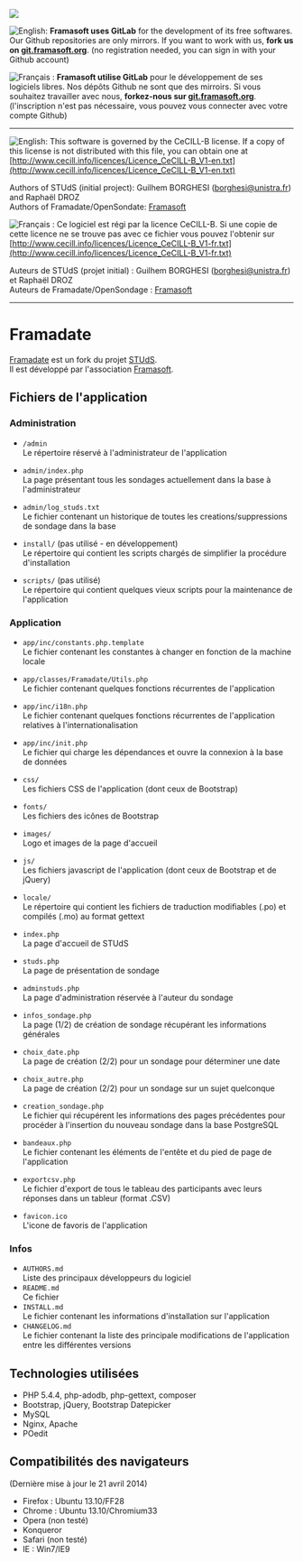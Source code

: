 [![](https://git.framasoft.org/assets/logo-black-f52905a40830b30aa287f784b537c823.png)](https://git.framasoft.org)

![English:](http://upload.wikimedia.org/wikipedia/commons/thumb/a/ae/Flag_of_the_United_Kingdom.svg/20px-Flag_of_the_United_Kingdom.svg.png) **Framasoft uses GitLab** for the development of its free softwares. Our Github repositories are only mirrors.
If you want to work with us, **fork us on [git.framasoft.org](https://git.framasoft.org)**. (no registration needed, you can sign in with your Github account)

![Français :](http://upload.wikimedia.org/wikipedia/commons/thumb/c/c3/Flag_of_France.svg/20px-Flag_of_France.svg.png) **Framasoft utilise GitLab** pour le développement de ses logiciels libres. Nos dépôts Github ne sont que des mirroirs.
Si vous souhaitez travailler avec nous, **forkez-nous sur [git.framasoft.org](https://git.framasoft.org)**. (l'inscription n'est pas nécessaire, vous pouvez vous connecter avec votre compte Github)
* * *

![English:](http://upload.wikimedia.org/wikipedia/commons/thumb/a/ae/Flag_of_the_United_Kingdom.svg/20px-Flag_of_the_United_Kingdom.svg.png)
This software is governed by the CeCILL-B license. If a copy of this license
is not distributed with this file, you can obtain one at
[http://www.cecill.info/licences/Licence_CeCILL-B_V1-en.txt](http://www.cecill.info/licences/Licence_CeCILL-B_V1-en.txt)

Authors of STUdS (initial project): Guilhem BORGHESI (borghesi@unistra.fr) and Raphaël DROZ  
Authors of Framadate/OpenSondate: [Framasoft](https://git.framasoft.org/framasoft/framadate)

![Français :](http://upload.wikimedia.org/wikipedia/commons/thumb/c/c3/Flag_of_France.svg/20px-Flag_of_France.svg.png) 
Ce logiciel est régi par la licence CeCILL-B. Si une copie de cette licence
ne se trouve pas avec ce fichier vous pouvez l'obtenir sur
[http://www.cecill.info/licences/Licence_CeCILL-B_V1-fr.txt](http://www.cecill.info/licences/Licence_CeCILL-B_V1-fr.txt)

Auteurs de STUdS (projet initial) : Guilhem BORGHESI (borghesi@unistra.fr) et Raphaël DROZ  
Auteurs de Framadate/OpenSondage : [Framasoft](https://git.framasoft.org/framasoft/framadate)

* * * 

# Framadate
[Framadate](https://framadate.org) est un fork du projet [STUdS](https://sourcesup.cru.fr/projects/studs/).  
Il est développé par l'association [Framasoft](http://framasoft.org).

## Fichiers de l'application

### Administration
* `/admin`  
    Le répertoire réservé à l'administrateur de l'application  
* `admin/index.php`  
    La page présentant tous les sondages actuellement dans la base à l'administrateur  
* `admin/log_studs.txt`  
    Le fichier contenant un historique de toutes les creations/suppressions de sondage dans la base  

* `install/` (pas utilisé - en développement)  
    Le répertoire qui contient les scripts chargés de simplifier la procédure d'installation  
* `scripts/` (pas utilisé)  
    Le répertoire qui contient quelques vieux scripts pour la maintenance de l'application

### Application
* `app/inc/constants.php.template`  
    Le fichier contenant les constantes à changer en fonction de la machine locale  
* `app/classes/Framadate/Utils.php`  
    Le fichier contenant quelques fonctions récurrentes de l'application  
* `app/inc/i18n.php`  
    Le fichier contenant quelques fonctions récurrentes de l'application relatives à l'internationalisation  
* `app/inc/init.php`  
    Le fichier qui charge les dépendances et ouvre la connexion à la base de données  

* `css/`  
    Les fichiers CSS de l'application (dont ceux de Bootstrap)  
* `fonts/`  
    Les fichiers des icônes de Bootstrap  
* `images/`  
    Logo et images de la page d'accueil  
* `js/`  
    Les fichiers javascript de l'application (dont ceux de Bootstrap et de jQuery)  

* `locale/`  
    Le répertoire qui contient les fichiers de traduction modifiables (.po) et compilés (.mo)
    au format gettext

* `index.php`  
    La page d'accueil de STUdS  
* `studs.php`  
    La page de présentation de sondage  
* `adminstuds.php`  
    La page d'administration réservée à l'auteur du sondage  
* `infos_sondage.php`  
    La page (1/2) de création de sondage récupérant les informations générales  
* `choix_date.php`  
    La page de création (2/2) pour un sondage pour déterminer une date  
* `choix_autre.php`  
    La page de création (2/2) pour un sondage sur un sujet quelconque  
* `creation_sondage.php`  
    Le fichier qui récupérent les informations des pages précédentes pour procéder à l'insertion du nouveau sondage dans la base PostgreSQL

* `bandeaux.php`  
    Le fichier contenant les éléments de l'entête et du pied de page de l'application  
* `exportcsv.php`  
    Le fichier d'export de tous le tableau des participants avec leurs réponses dans un tableur (format .CSV)  
* `favicon.ico`  
    L'icone de favoris de l'application  

### Infos
* `AUTHORS.md`  
    Liste des principaux développeurs du logiciel  
* `README.md`  
    Ce fichier  
* `INSTALL.md`  
    Le fichier contenant les informations d'installation sur l'application  
* `CHANGELOG.md`  
    Le fichier contenant la liste des principale modifications de l'application entre les différentes versions
    
## Technologies utilisées

- PHP 5.4.4, php-adodb, php-gettext, composer
- Bootstrap, jQuery, Bootstrap Datepicker
- MySQL
- Nginx, Apache
- POedit

## Compatibilités des navigateurs
(Dernière mise à jour le 21 avril 2014)

- Firefox : Ubuntu 13.10/FF28
- Chrome : Ubuntu 13.10/Chromium33
- Opera (non testé)
- Konqueror
- Safari (non testé)
- IE : Win7/IE9
